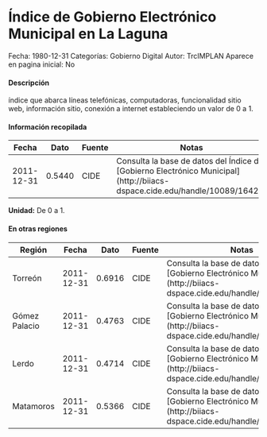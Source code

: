 Índice de Gobierno Electrónico Municipal en La Laguna
=====

Fecha: 1980-12-31
Categorías: Gobierno Digital
Autor: TrcIMPLAN
Aparece en pagina inicial: No

#### Descripción

índice que abarca líneas telefónicas, computadoras, funcionalidad sitio web, información sitio, conexión a internet estableciendo un valor de 0 a 1.

#### Información recopilada

<table class="table table-hover table-bordered matriz">
<thead>
<tr>
<th>Fecha</th>
<th>Dato</th>
<th>Fuente</th>
<th>Notas</th>
</tr>
</thead>
<tbody>
<tr>
<td>2011-12-31</td>
<td class="derecha">0.5440</td>
<td>CIDE</td>
<td>Consulta la base de datos del Índice de [Gobierno Electrónico Municipal](http://biiacs-dspace.cide.edu/handle/10089/16427)</td>
</tr>
</tbody>
</table>

<b>Unidad:</b> De 0 a 1.




#### En otras regiones

<table class="table table-hover table-bordered matriz">
<thead>
<tr>
<th>Región</th>
<th>Fecha</th>
<th>Dato</th>
<th>Fuente</th>
<th>Notas</th>
</tr>
</thead>
<tbody>
<tr>
<td>Torreón</td>
<td>2011-12-31</td>
<td class="derecha">0.6916</td>
<td>CIDE</td>
<td>Consulta la base de datos del Índice de [Gobierno Electrónico Municipal](http://biiacs-dspace.cide.edu/handle/10089/16427)</td>
</tr>
<tr>
<td>Gómez Palacio</td>
<td>2011-12-31</td>
<td class="derecha">0.4763</td>
<td>CIDE</td>
<td>Consulta la base de datos del Índice de [Gobierno Electrónico Municipal](http://biiacs-dspace.cide.edu/handle/10089/16427)</td>
</tr>
<tr>
<td>Lerdo</td>
<td>2011-12-31</td>
<td class="derecha">0.4714</td>
<td>CIDE</td>
<td>Consulta la base de datos del Índice de [Gobierno Electrónico Municipal](http://biiacs-dspace.cide.edu/handle/10089/16427)</td>
</tr>
<tr>
<td>Matamoros</td>
<td>2011-12-31</td>
<td class="derecha">0.5366</td>
<td>CIDE</td>
<td>Consulta la base de datos del Índice de [Gobierno Electrónico Municipal](http://biiacs-dspace.cide.edu/handle/10089/16427)</td>
</tr>
</tbody>
</table>

